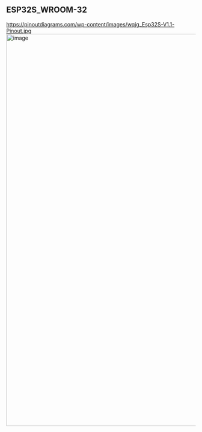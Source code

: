 ## ESP32S_WROOM-32

https://pinoutdiagrams.com/wp-content/images/wqjg_Esp32S-V1.1-Pinout.jpg
<img width="1532" height="1044" alt="image" src="https://github.com/user-attachments/assets/8299ba83-30eb-4450-b850-1255d7ea0c61" />
